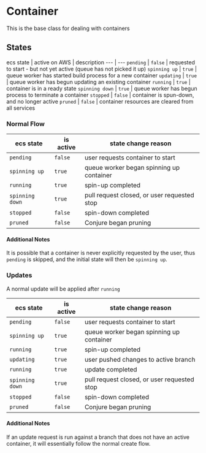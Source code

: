 # Container

This is the base class for dealing with containers

## States

ecs state | active on AWS | description
--- | ---
`pending` | `false` | requested to start - but not yet active (queue has not picked it up)
`spinning up` | `true` | queue worker has started build process for a new container
`updating` | `true` | queue worker has begun updating an existing container
`running` | `true` | container is in a ready state
`spinning down` | `true` | queue worker has begun process to terminate a container
`stopped` | `false` | container is spun-down, and no longer active
`pruned` | `false` | container resources are cleared from all services

### Normal Flow

ecs state | is active | state change reason
--- | --- | ---
`pending` | `false` | user requests container to start
`spinning up` | `true` | queue worker began spinning up container
`running` | `true` | spin-up completed
`spinning down` | `true` | pull request closed, or user requested stop
`stopped` | `false` | spin-down completed
`pruned` | `false` | Conjure began pruning

#### Additional Notes

It is possible that a container is never explicitly requested by the user, thus `pending` is skipped, and the initial state will then be `spinning up`.

### Updates

A normal update will be applied after `running`

ecs state | is active | state change reason
--- | --- | ---
`pending` | `false` | user requests container to start
`spinning up` | `true` | queue worker began spinning up container
`running` | `true` | spin-up completed
`updating` | `true` | user pushed changes to active branch
`running` | `true` | update completed
`spinning down` | `true` | pull request closed, or user requested stop
`stopped` | `false` | spin-down completed
`pruned` | `false` | Conjure began pruning

#### Additional Notes

If an update request is run against a branch that does not have an active container, it will essentially follow the normal create flow.
